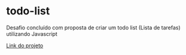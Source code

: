 # todo-list
Desafio concluído com proposta de criar um todo list (Lista de tarefas) utilizando Javascript

[Link do projeto](https://todo-list-virid-one.vercel.app/)
